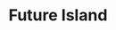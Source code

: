 ---
title: "Future Island"
img: "future_island.png"
highlighted: true
text: "A web page that shows, among other things, the lineup of your future music festival."
tools: " Html, Css and Vanilla JavaScript"
url: "https://pgm-thabisadingani.github.io/futureIsland/"
git: "https://github.com/pgm-thabisadingani/futureIsland"
dateCreated: "8 Nov 2020"
---